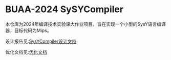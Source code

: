 # BUAA-2024 SySYCompiler

本仓库为2024年编译技术实验课大作业项目，旨在实现一个小型的SysY语言编译器，目标代码为Mips。

设计报告见:[SysYCompiler设计文档](./doc/SysYCompiler设计文档.md)

优化文档见:[优化文档](./doc/优化文档.md)